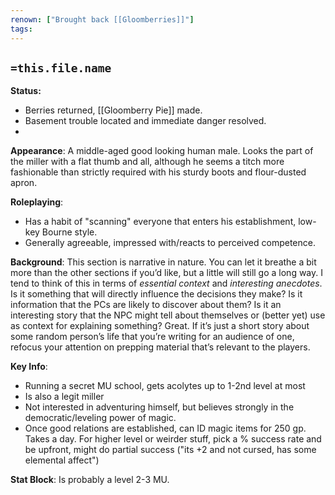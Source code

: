 ```yaml
---
renown: ["Brought back [[Gloomberries]]"]
tags:
---
```


## `=this.file.name`

**Status:**
- Berries returned, [[Gloomberry Pie]] made.
- Basement trouble located and immediate danger resolved.
- 


**Appearance**: A middle-aged good looking human male. Looks the part of the miller with a flat thumb and all, although he seems a titch more fashionable than strictly required with his sturdy boots and flour-dusted apron.

**Roleplaying**: 
- Has a habit of "scanning" everyone that enters his establishment, low-key Bourne style.
- Generally agreeable, impressed with/reacts to perceived competence.

**Background**: This section is narrative in nature. You can let it breathe a bit more than the other sections if you’d like, but a little will still go a long way. I tend to think of this in terms of _essential context_ and _interesting anecdotes_. Is it something that will directly influence the decisions they make? Is it information that the PCs are likely to discover about them? Is it an interesting story that the NPC might tell about themselves or (better yet) use as context for explaining something? Great. If it’s just a short story about some random person’s life that you’re writing for an audience of one, refocus your attention on prepping material that’s relevant to the players.

**Key Info**: 
- Running a secret MU school, gets acolytes up to 1-2nd level at most
- Is also a legit miller
- Not interested in adventuring himself, but believes strongly in the democratic/leveling power of magic.
- Once good relations are established, can ID magic items for 250 gp. Takes a day. For higher level or weirder stuff, pick a % success rate and be upfront, might do partial success ("its +2 and not cursed, has some elemental affect")

**Stat Block**: Is probably a level 2-3 MU.
